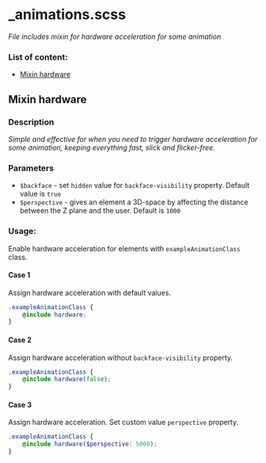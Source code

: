 # _animations.scss
_File includes mixin for hardware acceleration for some animation_

### List of content:

- [Mixin hardware](#mixin-hardware)

## Mixin hardware

### Description
_Simple and effective for when you need to trigger hardware acceleration for some animation, keeping everything fast, slick and flicker-free._

### Parameters
- `$backface` - set `hidden` value for `backface-visibility` property. Default value is `true`
- `$perspective` - gives an element a 3D-space by affecting the distance between the Z plane and the user. Default is `1000`

### Usage: 

Enable hardware acceleration for elements with `exampleAnimationClass` class. 


#### Case 1
Assign hardware acceleration with default values. 

```scss
.exampleAnimationClass {
    @include hardware;
}
```

#### Case 2
Assign hardware acceleration without `backface-visibility` property. 

```scss
.exampleAnimationClass {
    @include hardware(false);
}
```

#### Case 3
Assign hardware acceleration. Set custom value `perspective` property.

```scss
.exampleAnimationClass {
    @include hardware($perspective: 5000);
}
```